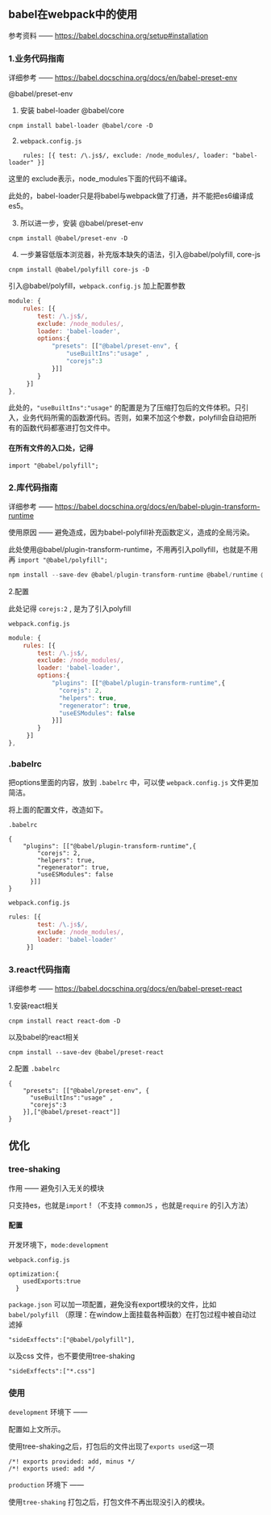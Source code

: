 ## babel在webpack中的使用

参考资料 —— <https://babel.docschina.org/setup#installation>

### 1.业务代码指南

详细参考 —— <https://babel.docschina.org/docs/en/babel-preset-env>

@babel/preset-env

1. 安装 babel-loader @babel/core

```
cnpm install babel-loader @babel/core -D
```

2. `webpack.config.js`

```
    rules: [{ test: /\.js$/, exclude: /node_modules/, loader: "babel-loader" }]
```

这里的 exclude表示，node_modules下面的代码不编译。

此处的，babel-loader只是将babel与webpack做了打通，并不能把es6编译成es5。

3. 所以进一步，安装 @babel/preset-env

```
cnpm install @babel/preset-env -D
```

4. 一步兼容低版本浏览器，补充版本缺失的语法，引入@babel/polyfill, core-js

```
cnpm install @babel/polyfill core-js -D
```

引入@babel/polyfill，`webpack.config.js` 加上配置参数

```js
module: {
    rules: [{ 
        test: /\.js$/, 
        exclude: /node_modules/, 
        loader: 'babel-loader',
        options:{
            "presets": [["@babel/preset-env", {
      			"useBuiltIns":"usage" ,
      			"corejs":3
    		}]]
        }
     }]
},
```

此处的，`"useBuiltIns":"usage"` 的配置是为了压缩打包后的文件体积。只引入，业务代码所需的函数源代码。否则，如果不加这个参数，polyfill会自动把所有的函数代码都塞进打包文件中。

#### 在所有文件的入口处，记得

```
import "@babel/polyfill";
```

### 2.库代码指南

详细参考 —— <https://babel.docschina.org/docs/en/babel-plugin-transform-runtime>

使用原因 —— 避免造成，因为babel-polyfill补充函数定义，造成的全局污染。

此处使用@babel/plugin-transform-runtime，不用再引入pollyfill，也就是不用再 `import "@babel/polyfill";` 

```js
npm install --save-dev @babel/plugin-transform-runtime @babel/runtime @babel/runtime-corejs2
```

2.配置

此处记得 `corejs:2` , 是为了引入polyfill  

`webpack.config.js`

```js
module: {
    rules: [{ 
        test: /\.js$/, 
        exclude: /node_modules/, 
        loader: 'babel-loader',
        options:{
            "plugins": [["@babel/plugin-transform-runtime",{
              "corejs": 2,
              "helpers": true,
              "regenerator": true,
              "useESModules": false
            }]]
        }
     }]
},
```

### .babelrc

把options里面的内容，放到 `.babelrc` 中，可以使 `webpack.config.js` 文件更加简洁。

将上面的配置文件，改造如下。

`.babelrc`

```
{
    "plugins": [["@babel/plugin-transform-runtime",{
        "corejs": 2,
        "helpers": true,
        "regenerator": true,
        "useESModules": false
      }]]
}
```

`webpack.config.js`

```js
rules: [{ 
        test: /\.js$/, 
        exclude: /node_modules/, 
        loader: 'babel-loader'
     }]
```

### 3.react代码指南

详细参考 —— <https://babel.docschina.org/docs/en/babel-preset-react>

1.安装react相关

```
cnpm install react react-dom -D
```

以及babel的react相关

```
cnpm install --save-dev @babel/preset-react
```

2.配置 `.babelrc`

```
{
    "presets": [["@babel/preset-env", {
      "useBuiltIns":"usage" ,
      "corejs":3
    }],["@babel/preset-react"]]
}
```

## 优化

### tree-shaking

作用 —— 避免引入无关的模块

只支持es，也就是`import` ! （不支持 `commonJS` ，也就是`require` 的引入方法）

#### 配置

开发环境下，`mode:development`

`webpack.config.js`

```
optimization:{
    usedExports:true
  }
```

`package.json` 可以加一项配置，避免没有export模块的文件，比如`babel/polyfill` （原理：在window上面挂载各种函数）在打包过程中被自动过滤掉

```
"sideExffects":["@babel/polyfill"],
```

以及css 文件，也不要使用tree-shaking

```
"sideExffects":["*.css"]
```

### 使用

`development` 环境下 ——

配置如上文所示。

使用tree-shaking之后，打包后的文件出现了`exports used`这一项

```
/*! exports provided: add, minus */
/*! exports used: add */
```

`production` 环境下 ——

使用`tree-shaking` 打包之后，打包文件不再出现没引入的模块。